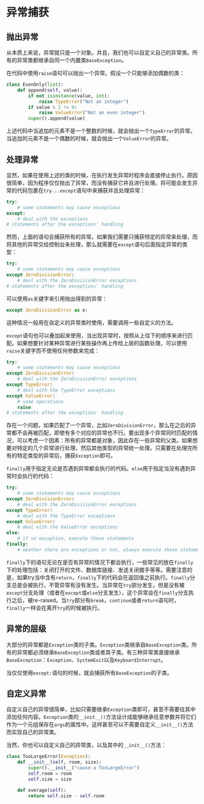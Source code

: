 # 异常捕获

## 抛出异常

从本质上来说，异常就只是一个对象。并且，我们也可以自定义自己的异常类。所有的异常类都继承自同一个内置类`BaseException`。

在代码中使用`raise`语句可以抛出一个异常。假设一个只能够添加偶数的类：

```python
class EvenOnly(list):
    def append(self, value):
        if not isinstance(value, int):
            raise TypeError("Not an integer")
        if value % 2 != 0:
            raise ValueError("Not an even integer")
        super().append(value)
```

上述代码中当追加的元素不是一个整数的时候，就会抛出一个`TypeError`的异常。当追加的元素不是一个偶数的时候，就会抛出一个`ValueError`的异常。

## 处理异常

显然，如果在使用上述的类的时候，在执行发生异常时程序会直接停止执行。原因很简单，因为程序仅仅抛出了异常，而没有捕获它并且进行处理。将可能会发生异常的代码包裹在`try...except`语句中来捕获并且处理异常：

```python
try:
    # some statements may cause exceptions
except:
    # deal with the exceptions
# statements after the exceptions' handling
```

然而，上面的语句会捕获所有的异常。如果我们需要只捕获特定的异常来处理，而将其他的异常交给控制台来处理，那么就需要在`except`语句后面指定异常的类型：

```python
try:
    # some statements may cause exceptions
except ZeroDivisionError:
    # deal with the ZeroDivisionError exceptions
# statements after the exceptions' handling
```

可以使用`as`关键字来引用抛出得到的异常：

```python
except ZeroDivisionError as e:
```

这种情况一般用在自定义的异常类时使用，需要调用一些自定义的方法。

`except`语句也可以叠加起来使用，当出现异常时，按照从上往下的顺序来进行匹配。如果想要针对某种异常进行某些操作再上传给上层的函数处理，可以使用`raise`关键字而不使用任何参数来完成：

```python
try:
    # some statements may cause exceptions
except ZeroDivisionError:
    # deal with the ZeroDivisionError exceptions
except TypeError:
    # deal with the TypeError exceptions
except ValueError:
    # some operations
    raise
# statements after the exceptions' handling
```

存在一个问题，如果匹配了一个异常，比如`ZeroDivisionError`，那么在之后的异常都不会再被匹配，即使有多个对应的异常也不行。要出现多个异常同时匹配的情况，可以考虑一个因素：所有的异常都是对象，因此存在一些异常的父类。如果想要对特定的几个异常进行处理，然后其他类型的异常统一处理，只需要在处理完所有的特定类型的异常后，捕获`Exception`即可。

`finally`用于指定无论是否遇到异常都会执行的代码。`else`用于指定当没有遇到异常时会执行的代码：

```python
try:
    # some statements may cause exceptions
except ZeroDivisionError:
    # deal with the ZeroDivisionError exceptions
except TypeError:
    # deal with the TypeError exceptions
except ValueError:
    # deal with the ValueError exceptions
else:
    # if no exception, execute these statements
finally:
    # weather there are exceptions or not, always execute these statements
```

`finally`下的语句无论在是否有异常的情况下都会执行，一些常见的放在`finally`下的处理包括：关闭打开的文件、数据库链接、发送关闭握手等等。需要注意的是，如果try当中含有`return`，`finally`下的代码会在返回值之前执行。`finally`分支总是会被执行，不管异常有没有发生。当异常在`try`部分发生，但是没有被`except`分支处理（或者在`except`或`else`分支发生），这个异常会在`finally`分支执行之后，被re-raised。当`try`部分有`break`，`continue`或者`return`语句时，`finally`一样会在离开`try`的时候被执行。

## 异常的层级

大部分的异常都是`Exception`类的子类。`Exception`类继承自`BaseException`类。所有的异常都必须继承`BaseException`类或者其子类。有三种异常类直接继承`BaseException`：`Exception`、`SystemExit`以及`KeyboardInterrupt`。

当仅仅使用`except:`语句的时候，就会捕获所有`BaseException`的子类。

## 自定义异常

自定义自己的异常很简单，比如只需要继承`Exception`类即可，甚至不需要往其中添加任何内容。`Exception`类的`__init__()`方法设计成能够继承任意参数并将它们作为一个元组保存在`args`的属性中。这样甚至可以不需要自定义`__init__()`方法而实现自己的异常类。

当然，你也可以自定义自己的异常类，以及其中的`__init__()`方法：

```python
class TooLargeError(Exception):
    def __init__(self, room, size):
        super().__init__("cause a TooLargeError")
        self.room = room
        self.size = size

    def overage(self):
        return self.size - self.room
```
